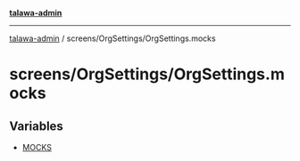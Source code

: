 [**talawa-admin**](../../../README.md)

***

[talawa-admin](../../../modules.md) / screens/OrgSettings/OrgSettings.mocks

# screens/OrgSettings/OrgSettings.mocks

## Variables

- [MOCKS](variables/MOCKS.md)

